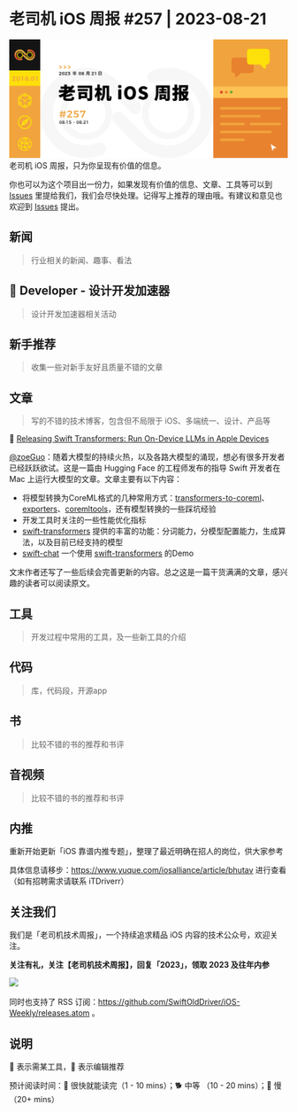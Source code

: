 # 老司机 iOS 周报 #257 | 2023-08-21

![ios-weekly](https://github.com/SwiftOldDriver/iOS-Weekly/blob/master/assets/weekly-header/257.png?raw=true)
老司机 iOS 周报，只为你呈现有价值的信息。

你也可以为这个项目出一份力，如果发现有价值的信息、文章、工具等可以到 [Issues](https://github.com/SwiftOldDriver/iOS-Weekly/issues) 里提给我们，我们会尽快处理。记得写上推荐的理由哦。有建议和意见也欢迎到 [Issues](https://github.com/SwiftOldDriver/iOS-Weekly/issues) 提出。

## 新闻

> 行业相关的新闻、趣事、看法

##  Developer - 设计开发加速器

> 设计开发加速器相关活动

## 新手推荐

> 收集一些对新手友好且质量不错的文章

## 文章

> 写的不错的技术博客，包含但不局限于 iOS、多端统一、设计、产品等

🐢 [Releasing Swift Transformers: Run On-Device LLMs in Apple Devices](https://huggingface.co/blog/swift-coreml-llm)

[@zoeGuo](https://github.com/zoeGuo)：随着大模型的持续火热，以及各路大模型的涌现，想必有很多开发者已经跃跃欲试。这是一篇由 Hugging Face 的工程师发布的指导 Swift 开发者在 Mac 上运行大模型的文章。文章主要有以下内容：
- 将模型转换为CoreML格式的几种常用方式：[transformers-to-coreml](https://huggingface.co/spaces/coreml-projects/transformers-to-coreml)、[exporters](https://github.com/huggingface/exporters)、[coremltools](https://github.com/apple/coremltools)，还有模型转换的一些踩坑经验
- 开发工具时关注的一些性能优化指标
-	[swift-transformers](https://github.com/huggingface/swift-transformers) 提供的丰富的功能：分词能力，分模型配置能力，生成算法，以及目前已经支持的模型
-	[swift-chat](https://github.com/huggingface/swift-chat) 一个使用 [swift-transformers](https://github.com/huggingface/swift-transformers) 的Demo

文末作者还写了一些后续会完善更新的内容。总之这是一篇干货满满的文章，感兴趣的读者可以阅读原文。

## 工具

> 开发过程中常用的工具，及一些新工具的介绍

## 代码

> 库，代码段，开源app

## 书

> 比较不错的书的推荐和书评

## 音视频

> 比较不错的书的推荐和书评

## 内推

重新开始更新「iOS 靠谱内推专题」，整理了最近明确在招人的岗位，供大家参考

具体信息请移步：https://www.yuque.com/iosalliance/article/bhutav 进行查看（如有招聘需求请联系 iTDriverr）

## 关注我们

我们是「老司机技术周报」，一个持续追求精品 iOS 内容的技术公众号，欢迎关注。

**关注有礼，关注【老司机技术周报】，回复「2023」，领取 2023 及往年内参**

![](https://github.com/SwiftOldDriver/iOS-Weekly/blob/master/assets/qrcode_for_wechat.jpg?raw=true)

同时也支持了 RSS 订阅：https://github.com/SwiftOldDriver/iOS-Weekly/releases.atom 。

## 说明

🚧 表示需某工具，🌟 表示编辑推荐

预计阅读时间：🐎 很快就能读完（1 - 10 mins）；🐕 中等 （10 - 20 mins）；🐢 慢（20+ mins）
